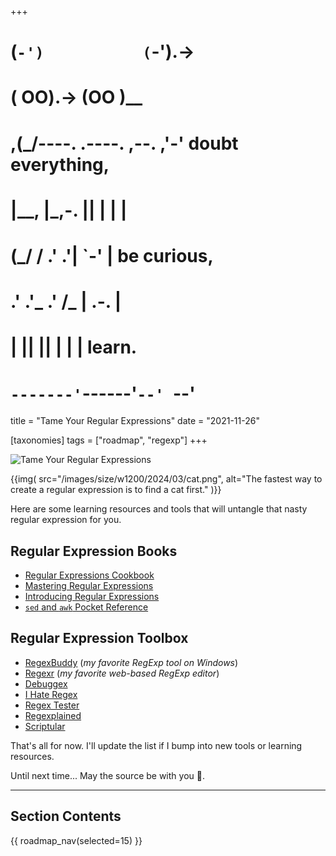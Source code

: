 +++
#   (`-')           (`-').->
#   ( OO).->        (OO )__
# ,(_/----. .----. ,--. ,'-' doubt everything,
# |__,    |\_,-.  ||  | |  |
#  (_/   /    .' .'|  `-'  | be curious,
#  .'  .'_  .'  /_ |  .-.  |
# |       ||      ||  | |  | learn.
# `-------'`------'`--' `--'

title = "Tame Your Regular Expressions"
date = "2021-11-26"

[taxonomies]
tags = ["roadmap", "regexp"]
+++

![Tame Your Regular Expressions](/images/size/w1200/2024/03/cat.png)

{{img(
  src="/images/size/w1200/2024/03/cat.png",
  alt="The fastest way to create a regular expression is to find a cat first."
)}}

Here are some learning resources and tools that will untangle that nasty 
regular expression for you.

## Regular Expression Books

* [Regular Expressions Cookbook](https://www.goodreads.com/book/show/6125777-regular-expressions-cookbook)
* [Mastering Regular Expressions](https://www.goodreads.com/book/show/583628.Mastering_Regular_Expressions)
* [Introducing Regular Expressions](https://www.goodreads.com/book/show/13285877-introducing-regular-expressions)
* [`sed` and `awk` Pocket Reference](https://www.goodreads.com/book/show/354485.sed_and_awk_Pocket_Reference)

## Regular Expression Toolbox

* [RegexBuddy](https://www.regexbuddy.com/) (*my favorite RegExp tool on Windows*)
* [Regexr](https://regexr.com/) (*my favorite web-based RegExp editor*)
* [Debuggex](https://www.debuggex.com/)
* [I Hate Regex](https://ihateregex.io/)
* [Regex Tester](https://extendsclass.com/regex-tester.html)
* [Regexplained](http://leaverou.github.io/regexplained/)
* [Scriptular](https://scriptular.com/)

That's all for now. I'll update the list if I bump into new tools or learning 
resources.

Until next time... May the source be with you 🦄.

--------

## Section Contents

{{ roadmap_nav(selected=15) }}
